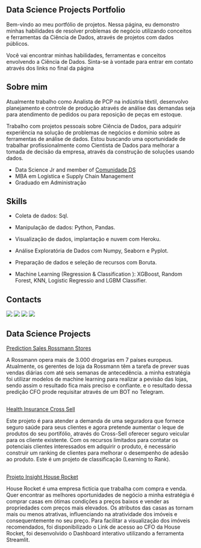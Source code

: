 ## Data Science Projects Portfolio

Bem-vindo ao meu portfólio de projetos. Nessa página, eu demonstro minhas habilidades de resolver problemas de negócio utilizando conceitos e ferramentas da Ciência de Dados, através de projetos com dados públicos.

Você vai encontrar minhas habilidades, ferramentas e conceitos envolvendo a Ciência de Dados.
Sinta-se à vontade para entrar em contato através dos links no final da página

## Sobre mim

Atualmente trabalho como Analista de PCP na indústria têxtil, desenvolvo planejamento e controle de produção através de análise das demandas seja para atendimento de pedidos ou para reposição de peças em estoque.

Trabalho com projetos pessoais sobre Ciência de Dados, para adquirir experiência na solução de problemas de negócios e domínio sobre as ferramentas de análise de dados. Estou buscando uma oportunidade de trabalhar profissionalmente como Cientista de Dados para melhorar a tomada de decisão da empresa, através da construção de soluções usando dados.

* Data Science Jr and member of [Comunidade DS](https://www.comunidadedatascience.com/)
* MBA em Logística e Supply Chain Management
* Graduado em Administração

## Skills

* Coleta de dados: Sql.
* Manipulação de dados: Python, Pandas.
* Visualização de dados, implantação e nuvem com Heroku.
* Análise Exploratória de Dados com Numpy, Seaborn e Pyplot.
* Preparação de dados e seleção de recursos com Boruta.
* Machine Learning (Regression & Classification ): XGBoost, Random Forest, KNN, Logistic Regressio and LGBM Classifier.

  ##

 ## Contacts
<div>  
  <a href="https://www.linkedin.com/in/cassianoschmeiske/" target="_blank"><img src="https://img.shields.io/badge/-LinkedIn-%230077B5?style=for-the-badge&logo=linkedin&logoColor=white" target="_blank"></a>
  <a href="https://cassiano-schmeiske.github.io/Portifolio_Projetos//" target="_blank"><img src="https://img.shields.io/badge/Portfolio-7289DA?style=for-the-badge&logo=&logoColor=white" target="_blank"></a>
    <a href = "mailto:ca.schmeiske@gmail.com"><img src="https://img.shields.io/badge/-Gmail-%23333?style=for-the-badge&logo=gmail&logoColor=white" target="_blank"></a>
  <a href="https://www.instagram.com/cassianoschmeiske/" target="_blank"><img src="https://img.shields.io/badge/-Instagram-%23E4405F?style=for-the-badge&logo=instagram&logoColor=white" target="_blank"></a>
 
</div>


## Data Science Projects

[Prediction Sales Rossmann Stores](https://github.com/Cassiano-Schmeiske/Prediction_Sales_Rossmann_Stores)

A Rossmann opera mais de 3.000 drogarias em 7 países europeus. Atualmente, os gerentes de loja da Rossmann têm a tarefa de prever suas vendas diárias com até seis semanas de antecedência. a minha estratégia foi utilizar modelos de machine learning para realizar a pevisão das lojas, sendo assim o resultado fica mais preciso e confiante. e o resultado dessa predição CFO prode requisitar através de um BOT no Telegram.

##

[Health Insurance Cross Sell](https://github.com/Cassiano-Schmeiske/health_insurance_cross_sell)

Este projeto é para atender a demanda de uma seguradora que fornece seguro saúde para seus clientes e agora pretende aumentar o leque de produtos do seu portifólio, através do Cross-Sell oferecer seguro veicular para os cliente existente. Com os recursos limitados para contatar os potenciais clientes interessados em adquirir o produto, é necessário construir um ranking de clientes para melhorar o desempenho de adesão ao produto. Este é um projeto de classificação (Learning to Rank).

##

[Projeto Insight House Rocket](https://github.com/Cassiano-Schmeiske/Projeto_Insight_House_Rocket)

House Rocket é uma empresa fictícia que trabalha com compra e venda. Quer encontrar as melhores oportunidades de negócio  a minha estratégia é comprar casas em ótimas condições a preços baixos e vender as propriedades com preços mais elevados. Os atributos das casas as tornam mais ou menos atrativas, influenciando na atratividade dos imóveis e consequentemente no seu preço. Para facilitar a visualização dos imóveis recomendados, foi disponibilizado o Link de acesso ao CFO da House Rocket, foi desenvolvido o Dashboard interativo utilizando a ferramenta Streamlit.
